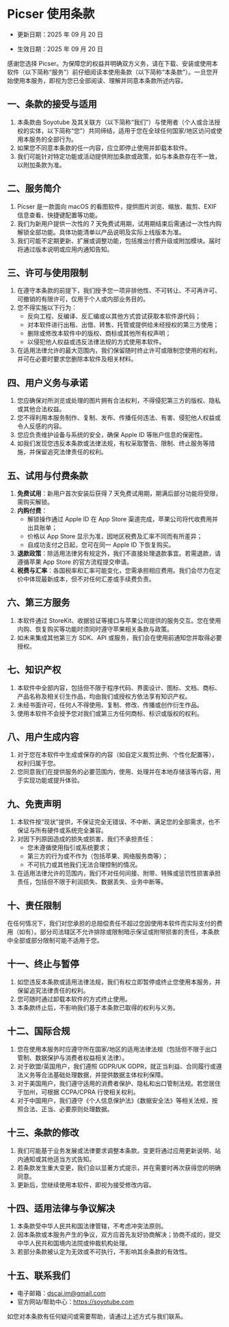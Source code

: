 # Picser 使用条款

- 更新日期：2025 年 09 月 20 日

- 生效日期：2025 年 09 月 20 日

感谢您选择 Picser。为保障您的权益并明确双方义务，请在下载、安装或使用本软件（以下简称“服务”）前仔细阅读本使用条款（以下简称“本条款”）。一旦您开始使用本服务，即视为您已全部阅读、理解并同意本条款所述内容。

## 一、条款的接受与适用

1. 本条款由 Soyotube 及其关联方（以下简称“我们”）与使用者（个人或合法授权的实体，以下简称“您”）共同缔结，适用于您在全球任何国家/地区访问或使用本服务的全部行为。
2. 如果您不同意本条款的任一内容，应立即停止使用并卸载本软件。
3. 我们可能针对特定功能或活动提供附加条款或政策，如与本条款存在不一致，以附加条款为准。

## 二、服务简介

1. Picser 是一款面向 macOS 的看图软件，提供图片浏览、缩放、裁剪、EXIF 信息查看、快捷键配置等功能。
2. 我们为新用户提供一次性的 7 天免费试用期，试用期结束后需通过一次性内购解锁全部功能。具体功能清单以产品说明及实际上线版本为准。
3. 我们可能不定期更新、扩展或调整功能，包括推出付费升级或附加模块。届时将通过版本说明或应用内通知告知。

## 三、许可与使用限制

1. 在遵守本条款的前提下，我们授予您一项非排他性、不可转让、不可再许可、可撤销的有限许可，仅用于个人或内部业务目的。
2. 您不得实施以下行为：
   - 反向工程、反编译、反汇编或以其他方式尝试获取本软件源代码；
   - 对本软件进行出租、出借、转售、托管或提供给未经授权的第三方使用；
   - 删除或修改本软件中的版权、商标或其他所有权声明；
   - 以侵犯他人权益或违反法律法规的方式使用本软件。
3. 在适用法律允许的最大范围内，我们保留随时终止许可或限制您使用的权利，并可在必要时要求您删除本软件及相关材料。

## 四、用户义务与承诺

1. 您应确保对所浏览或处理的图片拥有合法权利，不得侵犯第三方的版权、隐私或其他合法权益。
2. 您不得利用本服务制作、复制、发布、传播任何违法、有害、侵犯他人权益或令人反感的内容。
3. 您应负责维护设备与系统的安全，确保 Apple ID 等账户信息的保密性。
4. 如我们发现您违反本条款或法律法规，有权采取警告、限制、终止服务等措施，并保留追究法律责任的权利。

## 五、试用与付费条款

1. **免费试用**：新用户首次安装后获得 7 天免费试用期，期满后部分功能将受限，需购买解锁。
2. **内购付费**：
   - 解锁操作通过 Apple ID 在 App Store 渠道完成，苹果公司将代收费用并出具账单；
   - 价格以 App Store 显示为准，因地区税费及汇率不同而有所差异；
   - 自成功支付之日起，您可在同一 Apple ID 下恢复购买。
3. **退款政策**：除适用法律另有规定外，我们不直接处理退款事宜。若需退款，请遵循苹果 App Store 的官方流程提交申请。
4. **税费与汇率**：各国税率和汇率可能变化，您需承担相应费用。我们会尽力在定价中体现最新成本，但不对任何汇差或手续费负责。

## 六、第三方服务

1. 本软件通过 StoreKit、收据验证等接口与苹果公司提供的服务交互。您在使用内购、恢复购买等功能时须同时遵守苹果相关条款与政策。
2. 如未来集成其他第三方 SDK、API 或服务，我们会在使用前通知您并取得必要授权。

## 七、知识产权

1. 本软件中全部内容，包括但不限于程序代码、界面设计、图标、文档、商标、产品名称及相关衍生作品，均由我们或授权方依法享有知识产权。
2. 未经书面许可，任何人不得使用、复制、修改、传播或创作衍生作品。
3. 使用本软件不会授予您对我们或第三方任何商标、标识或版权的权利。

## 八、用户生成内容

1. 对于您在本软件中生成或保存的内容（如自定义裁剪比例、个性化配置等），权利归属于您。
2. 您同意我们在提供服务的必要范围内，使用、处理并在本地存储该等内容，用于实现功能或提升体验。

## 九、免责声明

1. 本软件按“现状”提供，不保证完全无错误、不中断、满足您的全部需求，也不保证与所有硬件或系统完全兼容。
2. 对因下列原因造成的损失或损害，我们不承担责任：
   - 您未遵循使用指引或系统要求；
   - 第三方的行为或不作为（包括苹果、网络服务商等）；
   - 不可抗力或其他我们无法合理控制的情况。
3. 在适用法律允许的范围内，我们不对任何间接、附带、特殊或惩罚性损害承担责任，包括但不限于利润损失、数据丢失、业务中断等。

## 十、责任限制

在任何情况下，我们对您承担的总赔偿责任不超过您因使用本软件而实际支付的费用（如有）。部分司法辖区不允许排除或限制暗示保证或附带损害的责任，本条款中全部或部分限制可能不适用于您。

## 十一、终止与暂停

1. 如您违反本条款或适用法律法规，我们有权立即暂停或终止您使用本服务，并保留追究法律责任的权利。
2. 您可随时通过卸载本软件的方式终止使用。
3. 本条款终止后，不影响我们基于本条款已取得的权利与义务。

## 十二、国际合规

1. 您在使用本服务时应遵守所在国家/地区的适用法律法规（包括但不限于出口管制、数据保护与消费者权益相关法律）。
2. 对于欧盟/英国用户，我们遵照 GDPR/UK GDPR，就正当利益、合同履行或遵法义务等合法基础处理数据，并提供数据主体权利保障。
3. 对于美国用户，我们遵守适用的消费者保护、隐私和出口管制法规。若您居住于加州，可根据 CCPA/CPRA 行使相关权利。
4. 对于中国用户，我们遵守《个人信息保护法》《数据安全法》等相关法规，按照合法、正当、必要原则处理数据。

## 十三、条款的修改

1. 我们可能基于业务发展或法律要求调整本条款。变更将通过应用更新说明、站内通知或其他适当方式告知。
2. 若条款发生重大变更，我们会以显著方式提示，并在需要时再次获得您的明确同意。
3. 更新后，您继续使用本软件，即视为接受修改内容。

## 十四、适用法律与争议解决

1. 本条款受中华人民共和国法律管辖，不考虑冲突法原则。
2. 因本条款或本服务产生的争议，双方应首先友好协商解决；协商不成的，提交中华人民共和国境内法院或仲裁机构处理。
3. 若部分条款被认定为无效或不可执行，不影响其余条款的有效性。

## 十五、联系我们

- 电子邮箱：dscai.im@gmail.com
- 官方网站/帮助中心：https://soyotube.com

如您对本条款有任何疑问或需要帮助，请通过上述方式与我们联系。